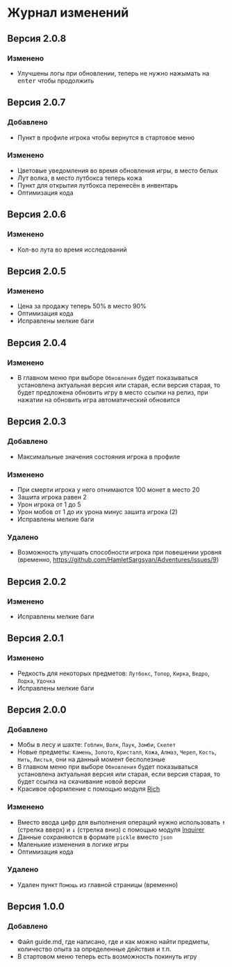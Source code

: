 # Журнал изменений

## Версия 2.0.8

### Изменено
- Улучшены логы при обновлении, теперь не нужно нажымать на <kbd>enter</kbd> чтобы продолжить

## Версия 2.0.7

### Добавлено
- Пункт в профиле игрока чтобы вернутся в стартовое меню

### Изменено
- Цветовые уведомления во время обновления игры, в место белых
- Лут волка, в место лутбокса теперь кожа
- Пункт для открытия лутбокса перенесён в инвентарь
- Оптимизация кода 

## Версия 2.0.6

### Изменено
- Кол-во лута во время исследований

## Версия 2.0.5

### Изменено
- Цена за продажу теперь 50% в место 90%
- Оптимизация кода 
- Исправлены мелкие баги


## Версия 2.0.4

### Изменено
- В главном меню при выборе `Обновления` будет показываться установлена актуальная версия или старая, если версия старая, то будет предложена обновить игру в место ссылки на релиз, при нажатии на обновить игра автоматический обновится


## Версия 2.0.3

### Добавлено
- Максимальные значения состояния игрока в профиле

### Изменено
- При смерти игрока у него отнимаются 100 монет в место 20
- Зашита игрока равен 2
- Урон игрока от 1 до 5
- Урон мобов от 1 до их урона минус зашита игрока (2)
- Исправлены мелкие баги

### Удалено
- Возможность улучшать способности игрока при повешении уровня (временно, https://github.com/HamletSargsyan/Adventures/issues/9)

 
## Версия 2.0.2

### Изменено
- Исправлены мелкие баги

## Версия 2.0.1

### Изменено
- Редкость для некоторых предметов: `Лутбокс`, `Топор`, `Кирка`, `Ведро`, `Лодка`, `Удочка`
- Исправлены мелкие баги


## Версия 2.0.0

### Добавлено
- Мобы в лесу и шахте: `Гоблин`, `Волк`, `Паук`, `Зомби`, `Скелет`
- Новые предметы: `Камень`, `Золото`, `Кристалл`, `Кожа`, `Алмаз`, `Череп`, `Кость`, `Нить`, `Листья`, они на данный момент бесполезные
- В главном меню при выборе `Обновления` будет показываться установлена актуальная версия или старая, если версия старая, то будет ссылка на скачивание новой версии
- Красивое оформление с помощью модуля [Rich](https://github.com/Textualize/rich)

### Изменено
- Вместо ввода цифр для выполнения операций нужно использовать <kbd>↑</kbd> (стрелка вверх) и <kbd>↓</kbd> (стрелка вниз) с помощью модуля [Inquirer](https://github.com/magmax/python-inquirer)
- Данные сохраняются в формате `pickle` вместо `json`
- Маленькие изменения в логике игры
- Оптимизация кода

### Удалено
- Удален пункт `Помощь` из главной страницы (временно)

## Версия 1.0.0

### Добавлено
- Файл guide.md, где написано, где и как можно найти предметы, количество опыта за определенные действия и т.п.
- В стартовом меню теперь есть возможность покинуть игру
